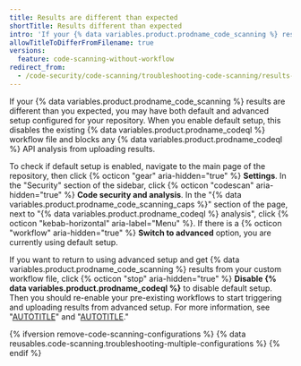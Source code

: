 ```yaml
---
title: Results are different than expected
shortTitle: Results different than expected
intro: 'If your {% data variables.product.prodname_code_scanning %} results are different than you expected, you can check which configurations are active.'
allowTitleToDifferFromFilename: true
versions:
  feature: code-scanning-without-workflow
redirect_from:
  - /code-security/code-scanning/troubleshooting-code-scanning/results-are-different-than-expected
---
```


If your {% data variables.product.prodname_code_scanning %} results are different than you expected, you may have both default and advanced setup configured for your repository. When you enable default setup, this disables the existing {% data variables.product.prodname_codeql %} workflow file and blocks any {% data variables.product.prodname_codeql %} API analysis from uploading results.

To check if default setup is enabled, navigate to the main page of the repository, then click {% octicon "gear" aria-hidden="true" %} **Settings**. In the "Security" section of the sidebar, click {% octicon "codescan" aria-hidden="true" %} **Code security and analysis**. In the "{% data variables.product.prodname_code_scanning_caps %}" section of the page, next to "{% data variables.product.prodname_codeql %} analysis", click {% octicon "kebab-horizontal" aria-label="Menu" %}. If there is a {% octicon "workflow" aria-hidden="true" %} **Switch to advanced** option, you are currently using default setup.

If you want to return to using advanced setup and get {% data variables.product.prodname_code_scanning %} results from your custom workflow file, click {% octicon "stop" aria-hidden="true" %} **Disable {% data variables.product.prodname_codeql %}** to disable default setup. Then you should re-enable your pre-existing workflows to start triggering and uploading results from advanced setup. For more information, see "[AUTOTITLE](/actions/managing-workflow-runs/disabling-and-enabling-a-workflow)" and "[AUTOTITLE](/code-security/code-scanning/creating-an-advanced-setup-for-code-scanning/configuring-advanced-setup-for-code-scanning)."

{% ifversion remove-code-scanning-configurations %}
{% data reusables.code-scanning.troubleshooting-multiple-configurations %}
{% endif %}
